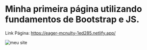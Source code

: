 <h1>Minha primeira página utilizando fundamentos de Bootstrap e JS.</h1>

Link Página: https://eager-mcnulty-1ed285.netlify.app/


![meu site](https://user-images.githubusercontent.com/88987234/139145148-991eea8a-1055-4e49-86ac-749cfa1bcca5.png)
